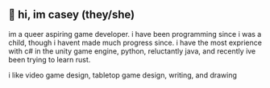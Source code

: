 ## 💙 hi, im casey (they/she)

im a queer aspiring game developer. i have been programming since i was a child, though i havent made much progress since. i have the most exprience with c# in the unity game engine, python, reluctantly java, and recently ive been trying to learn rust.

i like video game design, tabletop game design, writing, and drawing
